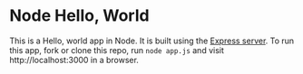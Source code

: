 # Node Hello, World

This is a Hello, world app in Node. It is built using the [Express server](http://expressjs.com/). To run this app, fork or clone this repo, run `node app.js` and visit http://localhost:3000 in a browser. 
